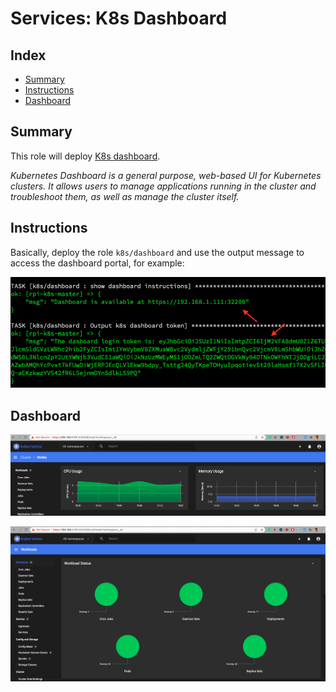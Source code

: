 # Services: K8s Dashboard

## Index

- [Summary](#summary)
- [Instructions](#instructions)
- [Dashboard](#dashboard)

## Summary

This role will deploy <a href=https://github.com/kubernetes/dashboard>K8s dashboard</a>.

_Kubernetes Dashboard is a general purpose, web-based UI for Kubernetes clusters. It allows users to manage applications running in the cluster and troubleshoot them, as well as manage the cluster itself._

## Instructions

Basically, deploy the role `k8s/dashboard` and use the output message to access the dashboard portal, for example:

![k8s-dashboard-ansible](../../../img/k8s-dashboard-ansible.png)

## Dashboard

![k8s-dashboard](../../../img/k8s-dashboard.png)

![k8s-dashboard-2](../../../img/k8s-dashboard-2.png)
